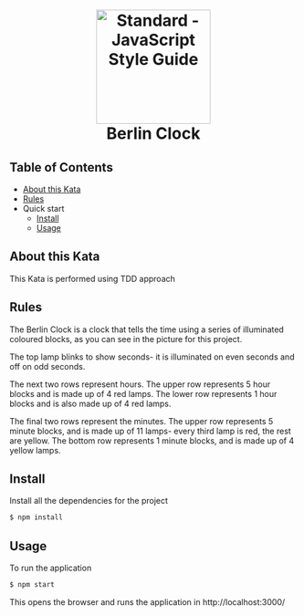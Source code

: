 <h1 align="center">
  <img src="https://user-images.githubusercontent.com/14254413/59166945-ea77ff80-8b2e-11e9-8776-d99bdff3ae6f.png" alt="Standard - JavaScript Style Guide" width="200">
  <br>
  Berlin Clock
  <br>
</h1>

## Table of Contents

- [About this Kata](#about-this-kata)
- [Rules](#rules)
- Quick start
  - [Install](#install)
  - [Usage](#usage)

## About this Kata

This Kata is performed using TDD approach

## Rules

The Berlin Clock is a clock that tells the time using a series of illuminated coloured blocks, as you can see in the picture for this project.

The top lamp blinks to show seconds- it is illuminated on even seconds and off on odd seconds.

The next two rows represent hours. The upper row represents 5 hour blocks and is made up of 4 red lamps. The lower row represents 1 hour blocks and is also made up of 4 red lamps.

The final two rows represent the minutes. The upper row represents 5 minute blocks, and is made up of 11 lamps- every third lamp is red, the rest are yellow. The bottom row represents 1 minute blocks, and is made up of 4 yellow lamps.

## Install

Install all the dependencies for the project

```bash
$ npm install
```

## Usage

To run the application

```bash
$ npm start
```

This opens the browser and runs the application in http://localhost:3000/